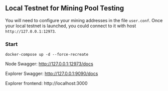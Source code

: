 ## Local Testnet for Mining Pool Testing

You will need to configure your mining addresses in the file `user.conf`.
Once your local testnet is launched, you could connect to it with host `http://127.0.0.1:12973`.

### Start

```
docker-compose up -d --force-recreate
```

Node Swagger: http://127.0.0.1:12973/docs

Explorer Swagger: http://127.0.0.1:9090/docs

Explorer frontend: http://localhost:3000
